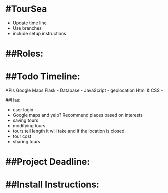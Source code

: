 #TourSea
=======
* Update time line
* Use branches
* include setup instructions

##Roles:
========

##Todo Timeline:
=============

APIs
Google Maps
Flask -
Database -
JavaScript -
geolocation
Html & CSS -

##Has:
* user login
* Google maps and yelp? Recommend places based on interests
* saving tours
* modifying tours
* tours tell length it will take and if the location is closed.
* tour cost
* sharing tours


##Project Deadline:
================

##Install Instructions:
==================

